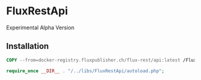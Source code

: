 # FluxRestApi

Experimental Alpha Version

## Installation

```dockerfile
COPY --from=docker-registry.fluxpublisher.ch/flux-rest/api:latest /FluxRestApi /path/to/your/application/libs/FluxRestApi
```

```php
require_once __DIR__ . "/../libs/FluxRestApi/autoload.php";
```
